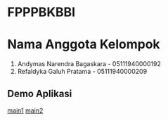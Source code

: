 # FPPPBKBBI
# Nama Anggota Kelompok
1. Andymas Narendra Bagaskara - 05111940000192
2. Refaldyka Galuh Pratama - 05111940000209
## Demo Aplikasi
[main1](https://github.com/BrokenDoge74702/FPPPBKBBI/blob/main/main1.png)
[main2](https://github.com/BrokenDoge74702/FPPPBKBBI/blob/main/main2.png)
